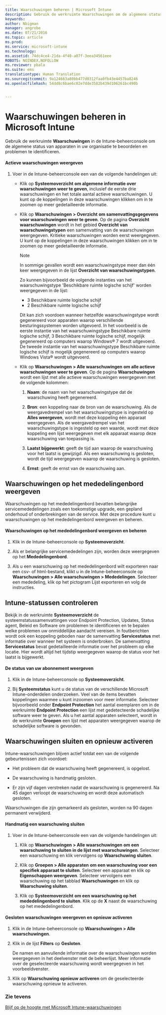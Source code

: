 ```yaml
---
title: Waarschuwingen beheren | Microsoft Intune
description: Gebruik de werkruimte Waarschuwingen om de algemene status van apparaten in uw organisatie te beoordelen.
keywords: 
author: Nbigman
manager: angrobe
ms.date: 07/21/2016
ms.topic: article
ms.prod: 
ms.service: microsoft-intune
ms.technology: 
ms.assetid: 74dc4ce4-21da-4f40-a07f-3eea34561eee
ROBOTS: NOINDEX,NOFOLLOW
ms.reviewer: pbala
ms.suite: ems
translationtype: Human Translation
ms.sourcegitcommit: 9a124663a80bb477d0312faa0fb43e4457ba8246
ms.openlocfilehash: 54dd8c6bae6c02e7dde3582b439d106261bc490b


---
```


# Waarschuwingen beheren in Microsoft Intune
Gebruik de werkruimte **Waarschuwingen** in de Intune-beheerconsole om de algemene status van apparaten in uw organisatie te beoordelen en problemen te identificeren.

#### Actieve waarschuwingen weergeven

1.  Voer in de Intune-beheerconsole een van de volgende handelingen uit:

    -   Klik op **Systeemoverzicht** **om algemene informatie over waarschuwingen weer te geven**, inclusief de eerste drie waarschuwingen en het totale aantal actieve waarschuwingen. U kunt op de koppelingen in deze waarschuwingen klikken om in te zoomen op meer gedetailleerde informatie.

    -   Klik op **Waarschuwingen &gt; Overzicht** **om samenvattingsgegevens voor waarschuwingen weer te geven**. Op de pagina **Overzicht waarschuwingen** wordt in het gebied **Overzicht van waarschuwingstypen** een samenvatting van de waarschuwingen weergegeven. Kritieke waarschuwingen worden eerst weergegeven. U kunt op de koppelingen in deze waarschuwingen klikken om in te zoomen op meer gedetailleerde informatie.

        > [!NOTE]
        > In sommige gevallen wordt een waarschuwingstype meer dan één keer weergegeven in de lijst **Overzicht van waarschuwingstypen**.
        >
        > Zo kunnen bijvoorbeeld de volgende instanties van het waarschuwingstype 'Beschikbare ruimte logische schijf' worden weergegeven in de lijst:
        >
        > -   3 Beschikbare ruimte logische schijf
        > -   2 Beschikbare ruimte logische schijf
        >
        > Dit kan zich voordoen wanneer hetzelfde waarschuwingstype wordt gegenereerd voor apparaten waarop verschillende besturingssystemen worden uitgevoerd. In het voorbeeld is de eerste instantie van het waarschuwingstype Beschikbare ruimte logische schijf, 3 Beschikbare ruimte logische schijf, mogelijk gegenereerd op computers waarop Windows® 7 wordt uitgevoerd. De tweede instantie van het waarschuwingstype Beschikbare ruimte logische schijf is mogelijk gegenereerd op computers waarop Windows Vista® wordt uitgevoerd.

    -   Klik op **Waarschuwingen &gt; Alle waarschuwingen** **om alle actieve waarschuwingen weer te geven**. Op de pagina **Waarschuwingen** wordt een lijst met alle actieve waarschuwingen weergegeven met de volgende kolommen:

        1.  **Naam**: de naam van het waarschuwingstype dat de waarschuwing heeft gegenereerd.

        2.  **Bron**: een koppeling naar de bron van de waarschuwing. Als de weergavedrempel van het waarschuwingstype is ingesteld op **Alles weergeven**, wordt met deze koppeling één apparaat weergegeven. Als de weergavedrempel van het waarschuwingstype is ingesteld op een waarde, wordt met deze koppeling een lijst weergegeven met elk apparaat waarop deze waarschuwing van toepassing is.

        3.  **Laatst bijgewerkt**: geeft de tijd aan waarop de waarschuwing voor het laatst is gewijzigd. Als een waarschuwing is gesloten, wordt de tijd weergegeven waarop de waarschuwing is gesloten.

        4.  **Ernst**: geeft de ernst van de waarschuwing aan.

## Waarschuwingen op het mededelingenbord weergeven
Waarschuwingen op het mededelingenbord bevatten belangrijke servicemededelingen zoals een toekomstige upgrade, een gepland onderhoud of onderbrekingen van de service. Met deze procedure kunt u waarschuwingen op het mededelingenbord weergeven en beheren.

#### Waarschuwingen op het mededelingenbord weergeven en beheren

1.  Klik in de Intune-beheerconsole op **Systeemoverzicht**.

2.  Als er belangrijke servicemededelingen zijn, worden deze weergegeven op het **Mededelingenbord**.

3.  Als u een waarschuwing op het mededelingenbord wilt exporteren naar een csv- of html-bestand, klikt u in de Intune-beheerconsole op **Waarschuwingen &gt; Alle waarschuwingen &gt; Mededelingen**. Selecteer een mededeling, klik op het pictogram Lijst exporteren en volg de instructies.

## Intune-statussen controleren
Bekijk in de werkruimte **Systeemoverzicht** de systeemstatussamenvattingen voor Endpoint Protection, Updates, Status agent, Beleid en Software om problemen te identificeren en te bepalen welke problemen uw onmiddellijke aandacht vereisen. In foutberichten wordt ook een koppeling geboden naar de samenvatting **Servicestatus** met informatie over wanneer het systeem is onderbroken. De samenvatting **Servicestatus** bevat gedetailleerde informatie over het probleem op elke locatie. Hier wordt altijd het tijdstip weergegeven waarop de status voor het laatst is bijgewerkt.

#### De status van uw abonnement weergeven

1.  Klik in de Intune-beheerconsole op **Systeemoverzicht**.

2.  Bij **Systeemstatus** kunt u de status van de verschillende Microsoft Intune-onderdelen onderzoeken. Veel van de items bevatten koppelingen waarmee u kunt inzoomen voor meer informatie. Selecteer bijvoorbeeld onder **Endpoint Protection** het aantal exemplaren om in de werkruimte **Endpoint Protection** een lijst met gedetecteerde schadelijke software weer te geven. Als u het aantal apparaten selecteert, wordt in de werkruimte **Groepen** een lijst met apparaten weergegeven waarop de schadelijke software is gevonden.

## Waarschuwingen sluiten en opnieuw activeren
Intune-waarschuwingen blijven actief totdat een van de volgende gebeurtenissen zich voordoet:

-   Het probleem dat de waarschuwing heeft gegenereerd, is opgelost.

-   De waarschuwing is handmatig gesloten.

-   Er zijn vijf dagen verstreken nadat de waarschuwing is gegenereerd. Na 45 dagen verloopt de waarschuwing en wordt deze automatisch gesloten.

Waarschuwingen die zijn gemarkeerd als gesloten, worden na 90 dagen permanent verwijderd.

#### Handmatig een waarschuwing sluiten

1.  Voer in de Intune-beheerconsole een van de volgende handelingen uit:

    1.  Klik op **Waarschuwingen &gt; Alle waarschuwingen** **om een waarschuwing te sluiten in de lijst met waarschuwingen**. Selecteer een waarschuwing en klik vervolgens op **Waarschuwing sluiten**.

    2.  Klik op **Groepen &gt; Alle apparaten** **om een waarschuwing voor een specifiek apparaat te sluiten**. Selecteer een apparaat en klik op **Eigenschappen weergeven**. Selecteer vervolgens een waarschuwing op het tabblad **Waarschuwingen** en klik op **Waarschuwing sluiten**.

    3.  Klik op **Systeemoverzicht** **om een waarschuwing op het mededelingenbord te sluiten**. Klik op de **X** naast de waarschuwing op het mededelingenbord.

#### Gesloten waarschuwingen weergeven en opnieuw activeren

1.  Klik in de Intune-beheerconsole op **Waarschuwingen &gt; Alle waarschuwingen**.

2.  Klik in de lijst **Filters** op **Gesloten**.

    De namen en aanvullende informatie over de waarschuwingen worden weergegeven in het deelvenster met de beheerlijst. Meer informatie over de geselecteerde waarschuwing wordt weergegeven in het voorbeeldvenster.

3.  Klik op **Waarschuwing opnieuw activeren** om de geselecteerde waarschuwing opnieuw te activeren.

### Zie tevens
[Blijf op de hoogte met Microsoft Intune-waarschuwingen](get-notified-by-alerts.md)



<!--HONumber=Jul16_HO4-->


